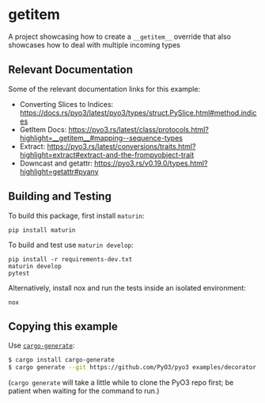 # getitem

A project showcasing how to create a `__getitem__` override that also showcases how to deal with multiple incoming types

## Relevant Documentation

Some of the relevant documentation links for this example:

* Converting Slices to Indices: https://docs.rs/pyo3/latest/pyo3/types/struct.PySlice.html#method.indices
* GetItem Docs: https://pyo3.rs/latest/class/protocols.html?highlight=__getitem__#mapping--sequence-types
* Extract: https://pyo3.rs/latest/conversions/traits.html?highlight=extract#extract-and-the-frompyobject-trait
* Downcast and getattr: https://pyo3.rs/v0.19.0/types.html?highlight=getattr#pyany


## Building and Testing

To build this package, first install `maturin`:

```shell
pip install maturin
```

To build and test use `maturin develop`:

```shell
pip install -r requirements-dev.txt
maturin develop
pytest
```

Alternatively, install nox and run the tests inside an isolated environment:

```shell
nox
```

## Copying this example

Use [`cargo-generate`](https://crates.io/crates/cargo-generate):

```bash
$ cargo install cargo-generate
$ cargo generate --git https://github.com/PyO3/pyo3 examples/decorator
```

(`cargo generate` will take a little while to clone the PyO3 repo first; be patient when waiting for the command to run.)
